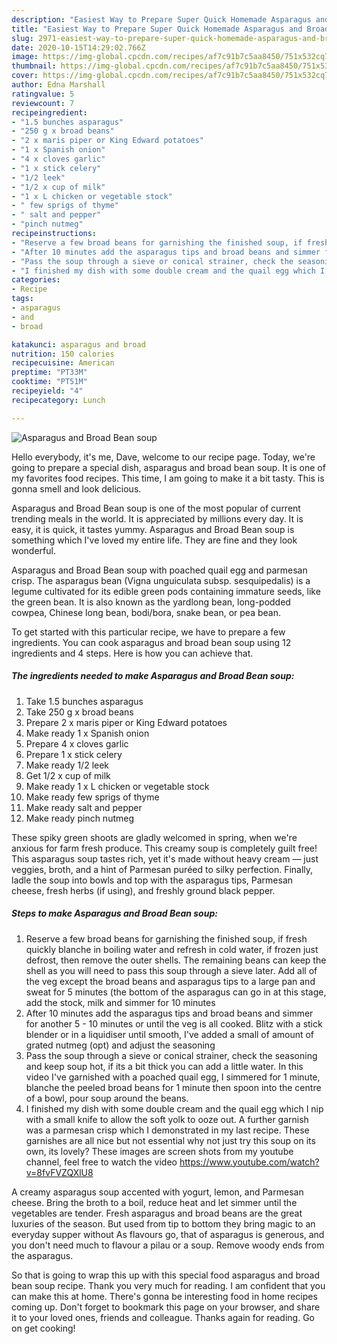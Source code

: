 ```yaml
---
description: "Easiest Way to Prepare Super Quick Homemade Asparagus and Broad Bean soup"
title: "Easiest Way to Prepare Super Quick Homemade Asparagus and Broad Bean soup"
slug: 2971-easiest-way-to-prepare-super-quick-homemade-asparagus-and-broad-bean-soup
date: 2020-10-15T14:29:02.766Z
image: https://img-global.cpcdn.com/recipes/af7c91b7c5aa8450/751x532cq70/asparagus-and-broad-bean-soup-recipe-main-photo.jpg
thumbnail: https://img-global.cpcdn.com/recipes/af7c91b7c5aa8450/751x532cq70/asparagus-and-broad-bean-soup-recipe-main-photo.jpg
cover: https://img-global.cpcdn.com/recipes/af7c91b7c5aa8450/751x532cq70/asparagus-and-broad-bean-soup-recipe-main-photo.jpg
author: Edna Marshall
ratingvalue: 5
reviewcount: 7
recipeingredient:
- "1.5 bunches asparagus"
- "250 g x broad beans"
- "2 x maris piper or King Edward potatoes"
- "1 x Spanish onion"
- "4 x cloves garlic"
- "1 x stick celery"
- "1/2 leek"
- "1/2 x cup of milk"
- "1 x L chicken or vegetable stock"
- " few sprigs of thyme"
- " salt and pepper"
- "pinch nutmeg"
recipeinstructions:
- "Reserve a few broad beans for garnishing the finished soup, if fresh quickly blanche in boiling water and refresh in cold water, if frozen just defrost, then remove the outer shells. The remaining beans can keep the shell as you will need to pass this soup through a sieve later. Add all of the veg except the broad beans and asparagus tips to a large pan and sweat for 5 minutes (the bottom of the asparagus can go in at this stage, add the stock, milk and simmer for 10 minutes"
- "After 10 minutes add the asparagus tips and broad beans and simmer for another 5 - 10 minutes or until the veg is all cooked. Blitz with a stick blender or in a liquidiser until smooth, I&#39;ve added a small of amount of grated nutmeg (opt) and adjust the seasoning"
- "Pass the soup through a sieve or conical strainer, check the seasoning and keep soup hot, if its a bit thick you can add a little water. In this video I&#39;ve garnished with a poached quail egg, I simmered for 1 minute, blanche the peeled broad beans for 1 minute then spoon into the centre of a bowl, pour soup around the beans."
- "I finished my dish with some double cream and the quail egg which I nip with a small knife to allow the soft yolk to ooze out. A further garnish was a parmesan crisp which I demonstrated in my last recipe. These garnishes are all nice but not essential why not just try this soup on its own, its lovely? These images are screen shots from my youtube channel, feel free to watch the video https://www.youtube.com/watch?v=8fvFVZQXlU8"
categories:
- Recipe
tags:
- asparagus
- and
- broad

katakunci: asparagus and broad 
nutrition: 150 calories
recipecuisine: American
preptime: "PT33M"
cooktime: "PT51M"
recipeyield: "4"
recipecategory: Lunch

---
```



![Asparagus and Broad Bean soup](https://img-global.cpcdn.com/recipes/af7c91b7c5aa8450/751x532cq70/asparagus-and-broad-bean-soup-recipe-main-photo.jpg)

Hello everybody, it's me, Dave, welcome to our recipe page. Today, we're going to prepare a special dish, asparagus and broad bean soup. It is one of my favorites food recipes. This time, I am going to make it a bit tasty. This is gonna smell and look delicious.

Asparagus and Broad Bean soup is one of the most popular of current trending meals in the world. It is appreciated by millions every day. It is easy, it is quick, it tastes yummy. Asparagus and Broad Bean soup is something which I've loved my entire life. They are fine and they look wonderful.

Asparagus and Broad Bean soup with poached quail egg and parmesan crisp. The asparagus bean (Vigna unguiculata subsp. sesquipedalis) is a legume cultivated for its edible green pods containing immature seeds, like the green bean. It is also known as the yardlong bean, long-podded cowpea, Chinese long bean, bodi/bora, snake bean, or pea bean.


To get started with this particular recipe, we have to prepare a few ingredients. You can cook asparagus and broad bean soup using 12 ingredients and 4 steps. Here is how you can achieve that.

<!--inarticleads1-->

##### The ingredients needed to make Asparagus and Broad Bean soup:

1. Take 1.5 bunches asparagus
1. Take 250 g x broad beans
1. Prepare 2 x maris piper or King Edward potatoes
1. Make ready 1 x Spanish onion
1. Prepare 4 x cloves garlic
1. Prepare 1 x stick celery
1. Make ready 1/2 leek
1. Get 1/2 x cup of milk
1. Make ready 1 x L chicken or vegetable stock
1. Make ready  few sprigs of thyme
1. Make ready  salt and pepper
1. Make ready pinch nutmeg


These spiky green shoots are gladly welcomed in spring, when we&#39;re anxious for farm fresh produce. This creamy soup is completely guilt free! This asparagus soup tastes rich, yet it&#39;s made without heavy cream — just veggies, broth, and a hint of Parmesan puréed to silky perfection. Finally, ladle the soup into bowls and top with the asparagus tips, Parmesan cheese, fresh herbs (if using), and freshly ground black pepper. 

<!--inarticleads2-->

##### Steps to make Asparagus and Broad Bean soup:

1. Reserve a few broad beans for garnishing the finished soup, if fresh quickly blanche in boiling water and refresh in cold water, if frozen just defrost, then remove the outer shells. The remaining beans can keep the shell as you will need to pass this soup through a sieve later. Add all of the veg except the broad beans and asparagus tips to a large pan and sweat for 5 minutes (the bottom of the asparagus can go in at this stage, add the stock, milk and simmer for 10 minutes
1. After 10 minutes add the asparagus tips and broad beans and simmer for another 5 - 10 minutes or until the veg is all cooked. Blitz with a stick blender or in a liquidiser until smooth, I&#39;ve added a small of amount of grated nutmeg (opt) and adjust the seasoning
1. Pass the soup through a sieve or conical strainer, check the seasoning and keep soup hot, if its a bit thick you can add a little water. In this video I&#39;ve garnished with a poached quail egg, I simmered for 1 minute, blanche the peeled broad beans for 1 minute then spoon into the centre of a bowl, pour soup around the beans.
1. I finished my dish with some double cream and the quail egg which I nip with a small knife to allow the soft yolk to ooze out. A further garnish was a parmesan crisp which I demonstrated in my last recipe. These garnishes are all nice but not essential why not just try this soup on its own, its lovely? These images are screen shots from my youtube channel, feel free to watch the video https://www.youtube.com/watch?v=8fvFVZQXlU8


A creamy asparagus soup accented with yogurt, lemon, and Parmesan cheese. Bring the broth to a boil, reduce heat and let simmer until the vegetables are tender. Fresh asparagus and broad beans are the great luxuries of the season. But used from tip to bottom they bring magic to an everyday supper without As flavours go, that of asparagus is generous, and you don&#39;t need much to flavour a pilau or a soup. Remove woody ends from the asparagus. 

So that is going to wrap this up with this special food asparagus and broad bean soup recipe. Thank you very much for reading. I am confident that you can make this at home. There's gonna be interesting food in home recipes coming up. Don't forget to bookmark this page on your browser, and share it to your loved ones, friends and colleague. Thanks again for reading. Go on get cooking!
